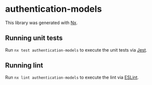 # authentication-models

This library was generated with [Nx](https://nx.dev).

## Running unit tests

Run `nx test authentication-models` to execute the unit tests via [Jest](https://jestjs.io).

## Running lint

Run `nx lint authentication-models` to execute the lint via [ESLint](https://eslint.org/).
